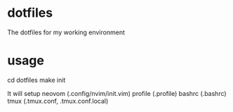 # dotfiles
The dotfiles for my working environment

# usage
cd dotfiles
make init

It will setup 
neovom (.config/nvim/init.vim)
profile (.profile)
bashrc (.bashrc)
tmux (.tmux.conf, .tmux.conf.local)
